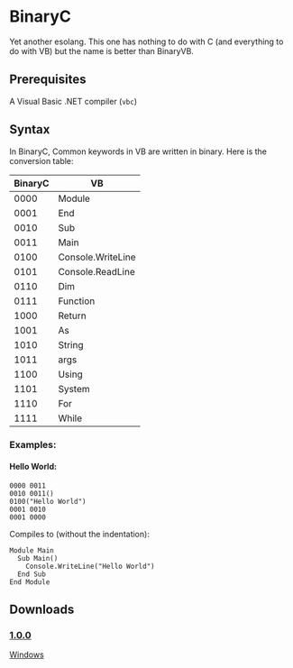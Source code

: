 # BinaryC
 Yet another esolang. This one has nothing to do with C (and everything to do with VB) but the name is better than BinaryVB.

## Prerequisites
 A Visual Basic .NET compiler (```vbc```)

## Syntax
 In BinaryC, Common keywords in VB are written in binary. Here is the conversion table:

 BinaryC| VB
 -------|------------------
 0000   | Module
 0001   | End
 0010   | Sub
 0011   | Main
 0100   | Console.WriteLine
 0101   | Console.ReadLine
 0110   | Dim
 0111   | Function
 1000   | Return
 1001   | As
 1010   | String
 1011   | args
 1100   | Using
 1101   | System
 1110   | For
 1111   | While

 ### Examples:
 #### Hello World:

   ```
   0000 0011
   0010 0011()
   0100("Hello World")
   0001 0010
   0001 0000
   ```
    
 Compiles to (without the indentation):

   ```VB
   Module Main
     Sub Main()
       Console.WriteLine("Hello World")
     End Sub
   End Module
   ```

## Downloads
### [1.0.0](https://github.com/technetium-inc/BinaryC/releases/tag/v1.0.0)
[Windows](https://github.com/technetium-inc/BinaryC/releases/download/v1.0.0/binc.exe)